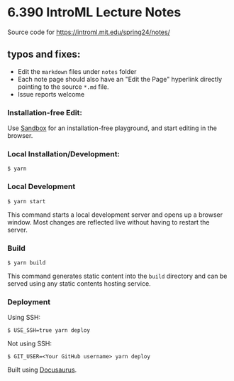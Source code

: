# 6.390 IntroML Lecture Notes

Source code for https://introml.mit.edu/spring24/notes/

## typos and fixes:
- Edit the `markdown` files under `notes` folder
- Each note page should also have an "Edit the Page" hyperlink directly pointing to the source `*.md` file.
- Issue reports welcome

### Installation-free Edit:
Use [Sandbox](https://codesandbox.io/p/github/shensquared/introml-notes/main) for an installation-free playground, and start editing in the browser.

### Local Installation/Development:

```
$ yarn
```

### Local Development

```
$ yarn start
```

This command starts a local development server and opens up a browser window. Most changes are reflected live without having to restart the server.

### Build

```
$ yarn build
```

This command generates static content into the `build` directory and can be served using any static contents hosting service.

### Deployment

Using SSH:

```
$ USE_SSH=true yarn deploy
```

Not using SSH:

```
$ GIT_USER=<Your GitHub username> yarn deploy
```

Built using [Docusaurus](https://docusaurus.io/).
